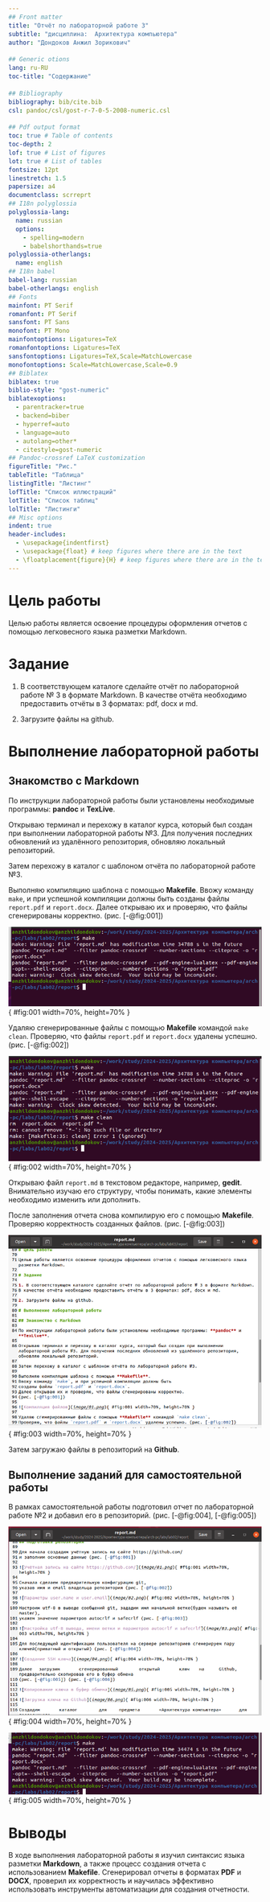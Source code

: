 ```yaml
---
## Front matter
title: "Отчёт по лабораторной работе 3"
subtitle: "дисциплина:	Архитектура компьютера"
author: "Дондоков Анжил Зорикович"

## Generic otions
lang: ru-RU
toc-title: "Содержание"

## Bibliography
bibliography: bib/cite.bib
csl: pandoc/csl/gost-r-7-0-5-2008-numeric.csl

## Pdf output format
toc: true # Table of contents
toc-depth: 2
lof: true # List of figures
lot: true # List of tables
fontsize: 12pt
linestretch: 1.5
papersize: a4
documentclass: scrreprt
## I18n polyglossia
polyglossia-lang:
  name: russian
  options:
	- spelling=modern
	- babelshorthands=true
polyglossia-otherlangs:
  name: english
## I18n babel
babel-lang: russian
babel-otherlangs: english
## Fonts
mainfont: PT Serif
romanfont: PT Serif
sansfont: PT Sans
monofont: PT Mono
mainfontoptions: Ligatures=TeX
romanfontoptions: Ligatures=TeX
sansfontoptions: Ligatures=TeX,Scale=MatchLowercase
monofontoptions: Scale=MatchLowercase,Scale=0.9
## Biblatex
biblatex: true
biblio-style: "gost-numeric"
biblatexoptions:
  - parentracker=true
  - backend=biber
  - hyperref=auto
  - language=auto
  - autolang=other*
  - citestyle=gost-numeric
## Pandoc-crossref LaTeX customization
figureTitle: "Рис."
tableTitle: "Таблица"
listingTitle: "Листинг"
lofTitle: "Список иллюстраций"
lotTitle: "Список таблиц"
lolTitle: "Листинги"
## Misc options
indent: true
header-includes:
  - \usepackage{indentfirst}
  - \usepackage{float} # keep figures where there are in the text
  - \floatplacement{figure}{H} # keep figures where there are in the text
---
```


# Цель работы

Целью работы является освоение процедуры оформления отчетов с помощью легковесного языка разметки Markdown.

# Задание

1. В соответствующем каталоге сделайте отчёт по лабораторной работе № 3 в формате Markdown. 
В качестве отчёта необходимо предоставить отчёты в 3 форматах: pdf, docx и md.

2. Загрузите файлы на github.

# Выполнение лабораторной работы

## Знакомство с Markdown

По инструкции лабораторной работы были установлены необходимые программы: **pandoc** и **TexLive**.

Открываю терминал и перехожу в каталог курса, который был создан при выполнении лабораторной работы №3. Для получения последних обновлений из удалённого репозитория, обновляю локальный репозиторий.

Затем перехожу в каталог с шаблоном отчёта по лабораторной работе №3.

Выполняю компиляцию шаблона с помощью **Makefile**. 
Ввожу команду `make`, и при успешной компиляции должны быть 
созданы файлы `report.pdf` и `report.docx`. 
Далее открываю их и проверяю, что файлы сгенерированы корректно. 
(рис. [-@fig:001])

![Компиляция файлов](image/01.png){ #fig:001 width=70%, height=70% }

Удаляю сгенерированные файлы с помощью **Makefile** командой `make clean`. 
Проверяю, что файлы `report.pdf` и `report.docx` удалены успешно. (рис. [-@fig:002])

![Удаление файлов docx и pdf](image/02.png){ #fig:002 width=70%, height=70% }

Открываю файл `report.md` в текстовом редакторе, например, **gedit**. 
Внимательно изучаю его структуру, чтобы понимать, какие элементы необходимо изменить или дополнить.

После заполнения отчета снова компилирую его с помощью **Makefile**. 
Проверяю корректность созданных файлов. (рис. [-@fig:003])

![Заполняю свой отчет](image/03.png){ #fig:003 width=70%, height=70% }

Затем загружаю файлы в репозиторий на **Github**.

## Выполнение заданий для самостоятельной работы

В рамках самостоятельной работы подготовил отчет по лабораторной работе №2 и добавил его 
в репозиторий. (рис. [-@fig:004], [-@fig:005])

![Заполняю отчет по лабораторной №2](image/04.png){ #fig:004 width=70%, height=70% }

![Компилирую отчет по лабораторной №2](image/05.png){ #fig:005 width=70%, height=70% }

# Выводы

В ходе выполнения лабораторной работы я изучил синтаксис языка 
разметки **Markdown**, а также процесс создания отчета 
с использованием **Makefile**. 
Сгенерировал отчеты в форматах **PDF** и **DOCX**, проверил 
их корректность и научилась эффективно использовать инструменты 
автоматизации для создания отчетности.

